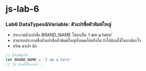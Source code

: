 # js-lab-6
### Lab6 DataTypes&Variable: ตัวแปรชื่อตัวพิมพ์ใหญ่
- ประกาศตัวแปรชื่อ BRAND_NAME ให้ค่าเป็น ‘I am a hero’
- สามารถประกาศชื่อตัวแปรชื่อตัวพิมพ์ใหญ่ทั้งหมดได้หรือไม่ ถ้าได้นิยมใช้ในกรณีอะไร
- หริณ มาเบ้า มิก

```JavaScript
// Example
let BRAND_NAME = 'I am a hero'
// ได้ นิยมใช้ในกรณี...
```
